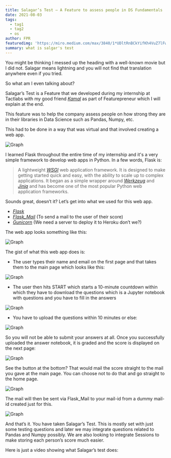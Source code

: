 ```yaml
---
title: Salagar’s Test — A Feature to assess people in DS Fundamentals
date: 2021-08-03
tags: 
  - tag1
  - tag2
  - os
author: FPR
featuredimg: 'https://miro.medium.com/max/3840/1*UDltRnBCkYifKh4VuZ7lFw.jpeg'
summary: what is salgar's test
---
```


You might be thinking I messed up the heading with a well-known movie but I did not. Salagar means lightning and you will not find that translation anywhere even if you tried.

So what am I even talking about?

Salagar’s Test is a Feature that we developed during my internship at Tactlabs with my good friend *[Kamal](https://medium.com/@kamalkhumar22)* as part of Featurepreneur which I will explain at the end.

This feature was to help the company assess people on how strong they are in their libraries in Data Science such as Pandas, Numpy, etc.

This had to be done in a way that was virtual and that involved creating a web app.

![Graph](https://miro.medium.com/max/1400/1*qzatWv3jIL2YimS5107fXQ.jpeg)

I learned Flask throughout the entire time of my internship and it's a very simple framework to develop web apps in Python. In a few words, Flask is:

> A lightweight *[WSGI](https://wsgi.readthedocs.io/)* web application framework. It is designed to make getting started quick and easy, with the ability to scale up to complex applications. It began as a simple wrapper around *[Werkzeug](https://palletsprojects.com/p/werkzeug)* and *[Jinja](https://palletsprojects.com/p/jinja)* and has become one of the most popular Python web application frameworks.

Sounds great, doesn’t it? Let’s get into what we used for this web app.

- *[Flask](https://flask.palletsprojects.com/)*
- *[Flask_Mail](https://pythonhosted.org/Flask-Mail/)* (To send a mail to the user of their score)
- *[Gunicorn](https://gunicorn.org/)* (We need a server to deploy it to Heroku don’t we?)

The web app looks something like this:

![Graph](https://miro.medium.com/max/2000/1*0tyLgADIS0oXn6d5u3yWfw.png)

The gist of what this web app does is:

- The user types their name and email on the first page and that takes them to the main page which looks like this:

![Graph](https://miro.medium.com/max/2000/1*yYcBFPq9pTVnMVmu-GZNoA.png)

- The user then hits START which starts a 10-minute countdown within which they have to download the questions which is a Jupyter notebook with questions and you have to fill in the answers

![Graph](https://miro.medium.com/max/2000/1*61UtZFcrulmfs1iDfVKZdA.png)

- You have to upload the questions within 10 minutes or else:

![Graph](https://miro.medium.com/max/1400/1*SHM0SR465EufOGvhCvqxQA.jpeg)

So you will not be able to submit your answers at all. Once you successfully uploaded the answer notebook, it is graded and the score is displayed on the next page:


![Graph](https://miro.medium.com/max/2000/1*-mh5gMNBZECO3TgULTa6WQ.png)

See the button at the bottom? That would mail the score straight to the mail you gave at the main page. You can choose not to do that and go straight to the home page.

![Graph](https://miro.medium.com/max/2000/1*wp4TwBEsjvDI6NXD8zZXRA.png)

The mail will then be sent via Flask_Mail to your mail-id from a dummy mail-id created just for this.

![Graph](https://miro.medium.com/max/2000/1*3Nmcm9jgJSd4ijSRYDeKNA.png)

And that’s it. You have taken Salagar’s Test. This is mostly set with just some testing questions and later we may integrate questions related to Pandas and Numpy possibly. We are also looking to integrate Sessions to make storing each person’s score much easier.

Here is just a video showing what Salagar’s test does:








